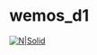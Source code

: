 # wemos_d1 
[![N|Solid](https://travis-ci.org/aenniw/wemos_d1.svg?branch=master)](https://travis-ci.org/aenniw/wemos_d1)
